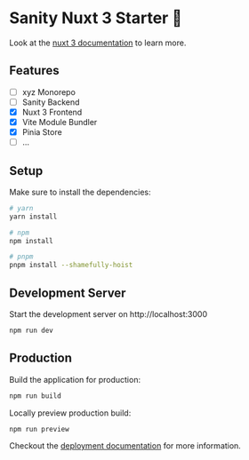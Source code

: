 # Sanity Nuxt 3 Starter 🍿

Look at the [nuxt 3 documentation](https://v3.nuxtjs.org) to learn more.

## Features

-   [ ] xyz Monorepo
-   [ ] Sanity Backend
-   [x] Nuxt 3 Frontend
-   [x] Vite Module Bundler
-   [x] Pinia Store
-   [ ] …

## Setup

Make sure to install the dependencies:

```bash
# yarn
yarn install

# npm
npm install

# pnpm
pnpm install --shamefully-hoist
```

## Development Server

Start the development server on http://localhost:3000

```bash
npm run dev
```

## Production

Build the application for production:

```bash
npm run build
```

Locally preview production build:

```bash
npm run preview
```

Checkout the [deployment documentation](https://v3.nuxtjs.org/docs/deployment) for more information.
